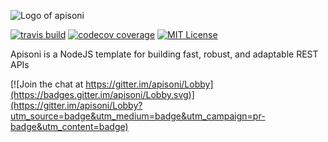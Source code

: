 ![Logo of apisoni](http://i.imgur.com/GT1aApX.png)

[![travis build](https://img.shields.io/travis/diazweb/apisoni.svg?style=flat-square)](https://travis-ci.org/diazweb/apisoni) [![codecov coverage](https://img.shields.io/codecov/c/github/diazweb/apisoni.svg?style=flat-square)](https://codecov.io/github/diazweb/apisoni) [![MIT License](https://img.shields.io/npm/l/apisoni.svg?style=flat-square)](http://opensource.org/licenses/MIT)

Apisoni is a NodeJS template for building fast, robust, and adaptable REST APIs


[![Join the chat at https://gitter.im/apisoni/Lobby](https://badges.gitter.im/apisoni/Lobby.svg)](https://gitter.im/apisoni/Lobby?utm_source=badge&utm_medium=badge&utm_campaign=pr-badge&utm_content=badge)